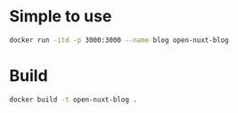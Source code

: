 # Simple to use

```bash
docker run -itd -p 3000:3000 --name blog open-nuxt-blog
```

# Build

```bash
docker build -t open-nuxt-blog .
```